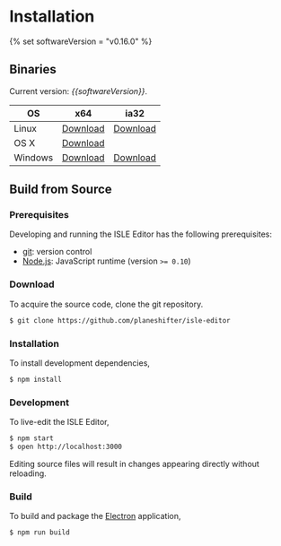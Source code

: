 # Installation

{% set softwareVersion = "v0.16.0" %}

## Binaries

Current version: _{{softwareVersion}}_.

| OS      | x64 | ia32 |
| ------- | --- | --- |
| Linux   | [Download][linux-x64] | [Download][linux-ia32] |
| OS X    | [Download][darwin-x64] |  |
| Windows | [Download][win32-x64] | [Download][win32-ia32] |

## Build from Source

### Prerequisites

Developing and running the ISLE Editor has the following prerequisites:

* [git][git]: version control
* [Node.js][node-js]: JavaScript runtime (version `>= 0.10`)


### Download

To acquire the source code, clone the git repository.

``` bash
$ git clone https://github.com/planeshifter/isle-editor
```

### Installation

To install development dependencies,

``` bash
$ npm install
```

### Development

To live-edit the ISLE Editor,

``` bash
$ npm start
$ open http://localhost:3000
```

Editing source files will result in changes appearing directly without reloading.

### Build

To build and package the [Electron][electron] application,

``` bash
$ npm run build
```

[electron]: http://electron.atom.io/
[git]: http://git-scm.com/
[node-js]: https://nodejs.org/en/
[darwin-x64]: https://github.com/Planeshifter/isle-editor/releases/download/{{softwareVersion}}/ISLE.Editor-darwin-x64.zip
[linux-x64]: https://github.com/Planeshifter/isle-editor/releases/download/{{softwareVersion}}/ISLE.Editor-linux-x64.zip
[linux-ia32]: https://github.com/Planeshifter/isle-editor/releases/download/{{softwareVersion}}/ISLE.Editor-linux-ia32.zip
[win32-ia32]: https://github.com/Planeshifter/isle-editor/releases/download/{{softwareVersion}}/ISLE.Editor-win32-ia32.zip
[win32-x64]: https://github.com/Planeshifter/isle-editor/releases/download/{{softwareVersion}}/ISLE.Editor-win32-x64.zip
